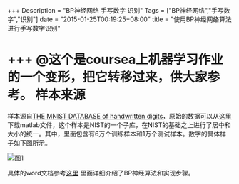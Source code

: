 +++
Description = "BP神经网络 手写数字 识别"
Tags = ["BP神经网络","手写数字","识别"]
date = "2015-01-25T00:19:25+08:00"
title = "使用BP神经网络算法进行手写数字识别"

+++
@这个是coursea上机器学习作业的一个变形，把它转移过来，供大家参考。
样本来源
=======
样本源自[THE MNIST DATABASE of handwritten digits](http://yann.lecun.com/exdb/mnist/)，原始的数据可以从[这里](http://www.cad.zju.edu.cn/home/dengcai/Data/MLData.html)下载matlab文件，这个样本是NIST的一个子库，在NIST的基础之上进行了居中和大小的统一。其中，里面包含有6万个训练样本和1万个测试样本。数字的具体样子如下图所示。

![图1](http://sqh.me/blog/wp-content/uploads/2014/12/11-300x248.jpg)

具体的word文档参考[这里](http://sqh.me/blog/wp-content/uploads/2014/12/机器学习报告.docx)
里面详细介绍了BP神经算法和实现步骤。
